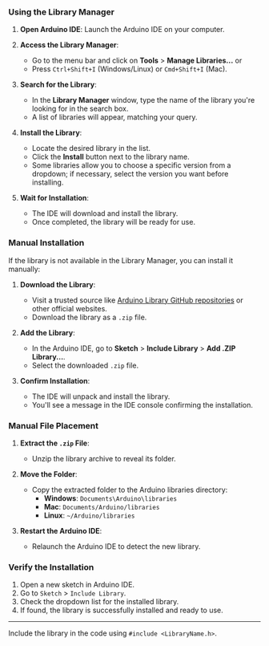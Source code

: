 ### Using the Library Manager

1. **Open Arduino IDE**:
   Launch the Arduino IDE on your computer.

2. **Access the Library Manager**:
   - Go to the menu bar and click on **Tools** > **Manage Libraries...** or
   - Press `Ctrl+Shift+I` (Windows/Linux) or `Cmd+Shift+I` (Mac).

3. **Search for the Library**:
   - In the **Library Manager** window, type the name of the library you're looking for in the search box.
   - A list of libraries will appear, matching your query.

4. **Install the Library**:
   - Locate the desired library in the list.
   - Click the **Install** button next to the library name.
   - Some libraries allow you to choose a specific version from a dropdown; if necessary, select the version you want before installing.

5. **Wait for Installation**:
   - The IDE will download and install the library.
   - Once completed, the library will be ready for use.

### Manual Installation

If the library is not available in the Library Manager, you can install it manually:

1. **Download the Library**:
   - Visit a trusted source like [Arduino Library GitHub repositories](https://github.com/) or other official websites.
   - Download the library as a `.zip` file.

2. **Add the Library**:
   - In the Arduino IDE, go to **Sketch** > **Include Library** > **Add .ZIP Library...**.
   - Select the downloaded `.zip` file.

3. **Confirm Installation**:
   - The IDE will unpack and install the library.
   - You'll see a message in the IDE console confirming the installation.

### Manual File Placement

1. **Extract the `.zip` File**:
   - Unzip the library archive to reveal its folder.

2. **Move the Folder**:
   - Copy the extracted folder to the Arduino libraries directory:
     - **Windows**: `Documents\Arduino\libraries`
     - **Mac**: `Documents/Arduino/libraries`
     - **Linux**: `~/Arduino/libraries`

3. **Restart the Arduino IDE**:
   - Relaunch the Arduino IDE to detect the new library.

### **Verify the Installation**
1. Open a new sketch in Arduino IDE.
2. Go to `Sketch` > `Include Library`.
3. Check the dropdown list for the installed library.
4. If found, the library is successfully installed and ready to use.

--- 

Include the library in the code using `#include <LibraryName.h>`.
